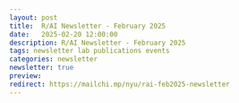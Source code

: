 ```yaml
---
layout: post
title:  R/AI Newsletter - February 2025
date:   2025-02-20 12:00:00
description: R/AI Newsletter - February 2025
tags: newsletter lab publications events
categories: newsletter
newsletter: true
preview: 
redirect: https://mailchi.mp/nyu/rai-feb2025-newsletter
---
```

